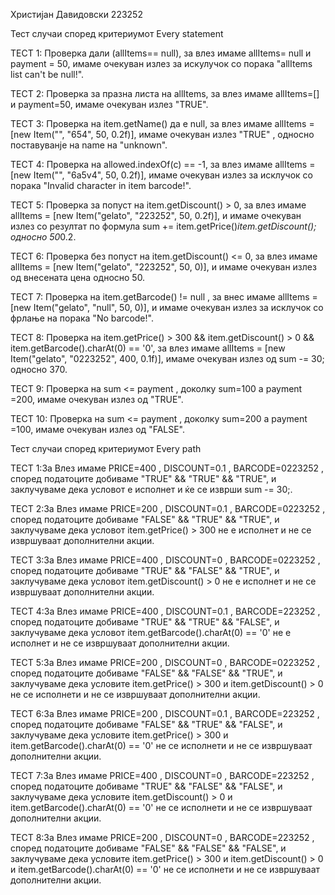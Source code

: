Христијан Давидовски 223252

Тест случаи според критериумот Every statement

ТЕСТ 1: Проверка дали (allItems== null), за влез имаме allItems= null и payment = 50, имаме очекуван излез за искулучок со порака "allItems list can't be null!".

ТЕСТ 2: Проверка за празна листа на allItems, за влез имаме allItems=[] и payment=50, имаме очекуван излез "TRUE".

ТЕСТ 3: Проверка на item.getName() да е null, за влез имаме allItems = [new Item("", "654", 50, 0.2f)], имаме очекуван излез "TRUE" , односно поставуванје на name на "unknown".

ТЕСТ 4: Проверка на allowed.indexOf(c) == -1, за влез имаме allItems = [new Item("", "6a5v4", 50, 0.2f)], имаме очекуван излез за исклучок со порака "Invalid character in item barcode!".

ТЕСТ 5: Проверка за попуст на item.getDiscount() > 0, за влез имаме allItems = [new Item("gelato", "223252", 50, 0.2f)], и имаме очекуван излез со резултат по формула  sum += item.getPrice()*item.getDiscount(); односно 50*0.2.

ТЕСТ 6: Проверка без попуст на item.getDiscount() <= 0, за влез имаме allItems = [new Item("gelato", "223252", 50, 0)], и имаме очекуван излез од внесената цена односно 50.

ТЕСТ 7: Проверка на item.getBarcode() != null , за внес имаме allItems = [new Item("gelato", "null", 50, 0)], и имаме очекуван излез за исклучок со фрлање на порака "No barcode!".

ТЕСТ 8: Проверка на item.getPrice() > 300 && item.getDiscount() > 0 && item.getBarcode().charAt(0) == '0', за влез имаме allItems = [new Item("gelato", "0223252", 400, 0.1f)], имаме очекуван излез од sum -= 30; односно 370.

ТЕСТ 9: Проверка на sum <= payment , доколку sum=100 а payment =200, имаме очекуван излез од "TRUE".

ТЕСТ 10: Проверка на sum <= payment , доколку sum=200 а payment =100, имаме очекуван излез од "FALSE".


Тест случаи според критериумот Every path

ТЕСТ 1:За Влез имаме PRICE=400 , DISCOUNT=0.1 , BARCODE=0223252 , според податоците добиваме "TRUE" && "TRUE" && "TRUE", и заклучуваме дека условот е исполнет и ќе се изврши sum -= 30;.

ТЕСТ 2:За Влез имаме PRICE=200 , DISCOUNT=0.1 , BARCODE=0223252 , според податоците добиваме "FALSE" && "TRUE" && "TRUE", и заклучуваме дека условот  item.getPrice() > 300 не е исполнет и не  се извршуваат дополнителни акции.

ТЕСТ 3:За Влез имаме PRICE=400 , DISCOUNT=0 , BARCODE=0223252 , според податоците добиваме "TRUE" && "FALSE" && "TRUE", и заклучуваме дека условот  item.getDiscount() > 0 не е исполнет и не  се извршуваат дополнителни акции.

ТЕСТ 4:За Влез имаме PRICE=400 , DISCOUNT=0.1 , BARCODE=223252 , според податоците добиваме "TRUE" && "TRUE" && "FALSE", и заклучуваме дека условот   item.getBarcode().charAt(0) == '0' не е исполнет и не  се извршуваат дополнителни акции.

ТЕСТ 5:За Влез имаме PRICE=200 , DISCOUNT=0 , BARCODE=0223252 , според податоците добиваме "FALSE" && "FALSE" && "TRUE", и заклучуваме дека условите  item.getPrice() > 300 и  item.getDiscount() > 0 не се исполнети и не  се извршуваат дополнителни акции.

ТЕСТ 6:За Влез имаме PRICE=200 , DISCOUNT=0.1 , BARCODE=223252 , според податоците добиваме "FALSE" && "TRUE" && "FALSE", и заклучуваме дека условите  item.getPrice() > 300 и  item.getBarcode().charAt(0) == '0' не се исполнети и не  се извршуваат дополнителни акции.

ТЕСТ 7:За Влез имаме PRICE=400 , DISCOUNT=0 , BARCODE=223252 , според податоците добиваме "TRUE" && "FALSE" && "FALSE", и заклучуваме дека условите  item.getDiscount() > 0 и  item.getBarcode().charAt(0) == '0' не се исполнети и не  се извршуваат дополнителни акции.

ТЕСТ 8:За Влез имаме PRICE=200 , DISCOUNT=0 , BARCODE=223252 , според податоците добиваме "FALSE" && "FALSE" && "FALSE", и заклучуваме дека условите item.getPrice() > 300  и item.getDiscount() > 0 и  item.getBarcode().charAt(0) == '0' не се исполнети и не  се извршуваат дополнителни акции.











